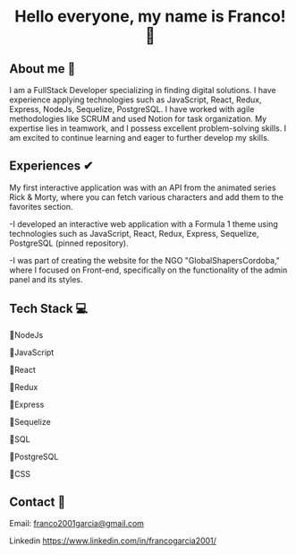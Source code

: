 <div align="center">
  <h1>
    Hello everyone, my name is Franco! 👋
  </h1>
</div>

<div>
  <h2>About me 👀</h2>
  
  <p>
    I am a FullStack Developer specializing in finding digital solutions. I have experience applying technologies such as JavaScript, React, Redux, Express, NodeJs, Sequelize, PostgreSQL. 
    I have worked with agile methodologies like SCRUM and used Notion for task organization. My expertise lies in teamwork, and I possess excellent problem-solving skills. I am excited to continue learning and eager to further develop my skills.
  </p>
</div>

<div>
  <h2>Experiences ✔</h2>
  
  <p>My first interactive application was with an API from the animated series Rick & Morty, where you can fetch various characters and add them to the favorites section.</p>
  
  <p>-I developed an interactive web application with a Formula 1 theme using technologies such as JavaScript, React, Redux, Express, Sequelize, PostgreSQL (pinned repository).</p>
  
  <p>-I was part of creating the website for the NGO "GlobalShapersCordoba," where I focused on Front-end, specifically on the functionality of the admin panel and its styles.</p>
</div>

<div>
  <h2>Tech Stack 💻 </h2>
  
  <p>🔸NodeJs</p>
  <p>🔸JavaScript</p>
  <p>🔸React</p>
  <p>🔸Redux</p>
  <p>🔸Express</p>
  <p>🔸Sequelize</p>
  <p>🔸SQL</p>
  <p>🔸PostgreSQL</p>
  <p>🔸CSS</p>
</div>

<div>
  <h2>Contact 🤝</h2>
  
  <label>Email: </label>
  <a href="mailto:franco2001garcia@gmail.com">franco2001garcia@gmail.com</a><br/>
  
  <label>Linkedin</label> 
  <a href="https://www.linkedin.com/in/francogarcia2001/">https://www.linkedin.com/in/francogarcia2001/</a>
</div>
<!-- -->

